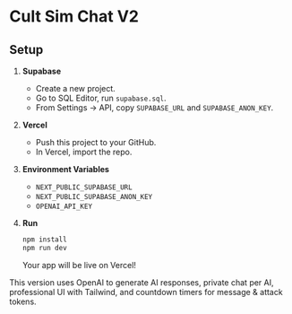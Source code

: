 # Cult Sim Chat V2

## Setup

1. **Supabase**  
   - Create a new project.  
   - Go to SQL Editor, run `supabase.sql`.  
   - From Settings → API, copy `SUPABASE_URL` and `SUPABASE_ANON_KEY`.

2. **Vercel**  
   - Push this project to your GitHub.  
   - In Vercel, import the repo.

3. **Environment Variables**  
   - `NEXT_PUBLIC_SUPABASE_URL`  
   - `NEXT_PUBLIC_SUPABASE_ANON_KEY`  
   - `OPENAI_API_KEY`

4. **Run**  
   ```bash
   npm install
   npm run dev
   ```
   Your app will be live on Vercel!

This version uses OpenAI to generate AI responses, private chat per AI, professional UI with Tailwind, and countdown timers for message & attack tokens.